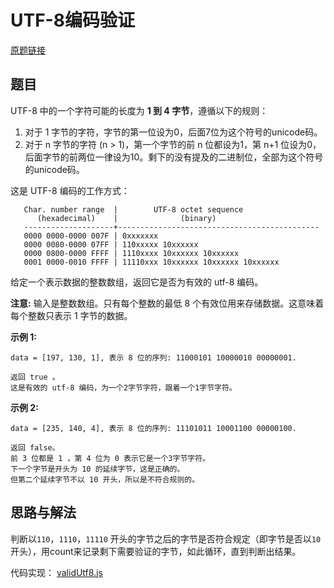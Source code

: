 # UTF-8编码验证

[原题链接](https://leetcode-cn.com/problems/utf-8-validation/)

## 题目
UTF-8 中的一个字符可能的长度为 **1 到 4 字节**，遵循以下的规则：

1. 对于 1 字节的字符，字节的第一位设为0，后面7位为这个符号的unicode码。
2. 对于 n 字节的字符 (n > 1)，第一个字节的前 n 位都设为1，第 n+1 位设为0，后面字节的前两位一律设为10。剩下的没有提及的二进制位，全部为这个符号的unicode码。


这是 UTF-8 编码的工作方式：
```
   Char. number range  |        UTF-8 octet sequence
      (hexadecimal)    |              (binary)
   --------------------+---------------------------------------------
   0000 0000-0000 007F | 0xxxxxxx
   0000 0080-0000 07FF | 110xxxxx 10xxxxxx
   0000 0800-0000 FFFF | 1110xxxx 10xxxxxx 10xxxxxx
   0001 0000-0010 FFFF | 11110xxx 10xxxxxx 10xxxxxx 10xxxxxx
```

给定一个表示数据的整数数组，返回它是否为有效的 utf-8 编码。

**注意:**
输入是整数数组。只有每个整数的最低 8 个有效位用来存储数据。这意味着每个整数只表示 1 字节的数据。

**示例 1:**

```
data = [197, 130, 1], 表示 8 位的序列: 11000101 10000010 00000001.

返回 true 。
这是有效的 utf-8 编码，为一个2字节字符，跟着一个1字节字符。
```

**示例 2:**

```
data = [235, 140, 4], 表示 8 位的序列: 11101011 10001100 00000100.

返回 false。
前 3 位都是 1 ，第 4 位为 0 表示它是一个3字节字符。
下一个字节是开头为 10 的延续字节，这是正确的。
但第二个延续字节不以 10 开头，所以是不符合规则的。
```

## 思路与解法

判断以`110`，`1110`，`11110` 开头的字节之后的字节是否符合规定（即字节是否以`10`开头），用count来记录剩下需要验证的字节，如此循环，直到判断出结果。

代码实现： [validUtf8.js](https://github.com/xwchris/Leetcode/tree/master/393.%20UTF-8%E7%BC%96%E7%A0%81%E9%AA%8C%E8%AF%81/validUtf8.js)
